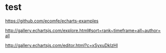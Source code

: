 # test
https://github.com/ecomfe/echarts-examples

http://gallery.echartsjs.com/explore.html#sort=rank~timeframe=all~author=all


http://gallery.echartsjs.com/editor.html?c=xSyxuDklzHl
